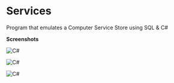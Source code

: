 # Services
Program that emulates a Computer Service Store using SQL & C#


**Screenshots**

![C#](https://i.imgur.com/fjZ2nYE.png)


![C#](https://i.imgur.com/0oSpkMH.png)



![C#](https://i.imgur.com/IcmMiXw.png)
